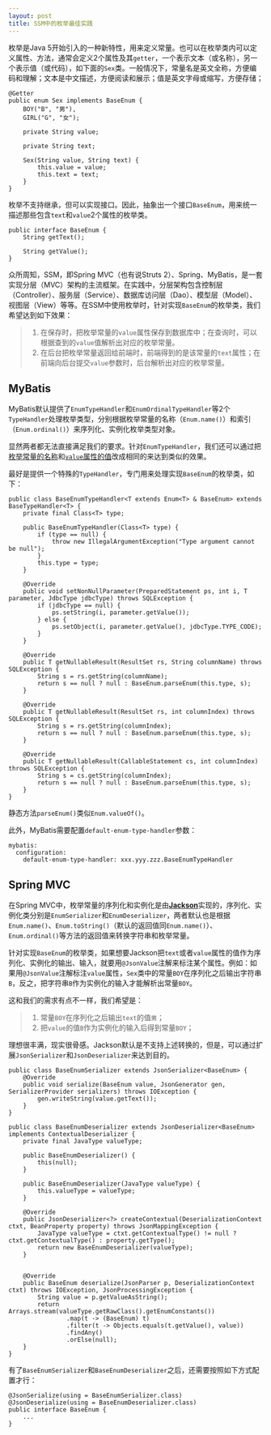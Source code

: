 ```yaml
---
layout: post
title: SSM中的枚举最佳实践
---
```


枚举是Java 5开始引入的一种新特性，用来定义常量。也可以在枚举类内可以定义属性、方法，通常会定义2个属性及其`getter`，一个表示文本（或名称），另一个表示值（或代码），如下面的`Sex`类。一般情况下，常量名是英文全称，方便编码和理解；文本是中文描述，方便阅读和展示；值是英文字母或缩写，方便存储；

```
@Getter
public enum Sex implements BaseEnum {
    BOY("B", "男"),
    GIRL("G", "女");

    private String value;

    private String text;

    Sex(String value, String text) {
        this.value = value;
        this.text = text;
    }
}
```
枚举不支持继承，但可以实现接口。因此，抽象出一个接口`BaseEnum`，用来统一描述那些包含`text`和`value`2个属性的枚举类。
```
public interface BaseEnum {
    String getText();

    String getValue();
}
```

众所周知，SSM，即Spring MVC（也有说Struts 2）、Spring、MyBatis，是一套实现分层（MVC）架构的主流框架。在实践中，分层架构包含控制层（Controller）、服务层（Service）、数据库访问层（Dao）、模型层（Model）、视图层（View）等等。在SSM中使用枚举时，针对实现`BaseEnum`的枚举类，我们希望达到如下效果：

> 1. 在保存时，把枚举常量的`value`属性保存到数据库中；在查询时，可以根据查到的`value`值解析出对应的枚举常量。
> 2. 在后台把枚举常量返回给前端时，前端得到的是该常量的`text`属性；在前端向后台提交`value`参数时，后台解析出对应的枚举常量。

## MyBatis

MyBatis默认提供了`EnumTypeHandler`和`EnumOrdinalTypeHandler`等2个`TypeHandler`处理枚举类型，分别根据枚举常量的名称（`Enum.name()`）和索引（`Enum.ordinal()`）来序列化、实例化枚举类型对象。

显然两者都无法直接满足我们的要求。针对`EnumTypeHandler`，我们还可以通过把<u>枚举常量的名称</u>和<u>`value`属性的值</u>改成相同的来达到类似的效果。

最好是提供一个特殊的`TypeHandler`，专门用来处理实现`BaseEnum`的枚举类，如下：

```
public class BaseEnumTypeHandler<T extends Enum<T> & BaseEnum> extends BaseTypeHandler<T> {
    private final Class<T> type;

    public BaseEnumTypeHandler(Class<T> type) {
        if (type == null) {
            throw new IllegalArgumentException("Type argument cannot be null");
        }
        this.type = type;
    }

    @Override
    public void setNonNullParameter(PreparedStatement ps, int i, T parameter, JdbcType jdbcType) throws SQLException {
        if (jdbcType == null) {
            ps.setString(i, parameter.getValue());
        } else {
            ps.setObject(i, parameter.getValue(), jdbcType.TYPE_CODE);
        }
    }

    @Override
    public T getNullableResult(ResultSet rs, String columnName) throws SQLException {
        String s = rs.getString(columnName);
        return s == null ? null : BaseEnum.parseEnum(this.type, s);
    }

    @Override
    public T getNullableResult(ResultSet rs, int columnIndex) throws SQLException {
        String s = rs.getString(columnIndex);
        return s == null ? null : BaseEnum.parseEnum(this.type, s);
    }

    @Override
    public T getNullableResult(CallableStatement cs, int columnIndex) throws SQLException {
        String s = cs.getString(columnIndex);
        return s == null ? null : BaseEnum.parseEnum(this.type, s);
    }
}
```

静态方法`parseEnum()`类似`Enum.valueOf()`。

此外，MyBatis需要配置`default-enum-type-handler`参数：

```
mybatis:
  configuration:
    default-enum-type-handler: xxx.yyy.zzz.BaseEnumTypeHandler
```

## Spring MVC

在Spring MVC中，枚举常量的序列化和实例化是由[**Jackson**](https://github.com/FasterXML/jackson)实现的，序列化、实例化类分别是`EnumSerializer`和`EnumDeserializer`，两者默认也是根据`Enum.name()`、`Enum.toString()`（默认的返回值同`Enum.name()`）、`Enum.ordinal()`等方法的返回值来转换字符串和枚举常量。

针对实现`BaseEnum`的枚举类，如果想要Jackson把`text`或者`value`属性的值作为序列化、实例化的输出、输入，就要用`@JsonValue`注解来标注某个属性。例如：如果用`@JsonValue`注解标注`value`属性，`Sex`类中的常量`BOY`在序列化之后输出字符串`B`，反之，把字符串`B`作为实例化的输入才能解析出常量`BOY`。

这和我们的需求有点不一样，我们希望是：

> 1. 常量`BOY`在序列化之后输出`text`的值`男`；
> 2. 把`value`的值`B`作为实例化的输入后得到常量`BOY`；

理想很丰满，现实很骨感。Jackson默认是不支持上述转换的，但是，可以通过扩展`JsonSerializer`和`JsonDeserializer`来达到目的。

```
public class BaseEnumSerializer extends JsonSerializer<BaseEnum> {
    @Override
    public void serialize(BaseEnum value, JsonGenerator gen, SerializerProvider serializers) throws IOException {
        gen.writeString(value.getText());
    }
}
```

```
public class BaseEnumDeserializer extends JsonDeserializer<BaseEnum> implements ContextualDeserializer {
    private final JavaType valueType;

    public BaseEnumDeserializer() {
        this(null);
    }

    public BaseEnumDeserializer(JavaType valueType) {
        this.valueType = valueType;
    }

    @Override
    public JsonDeserializer<?> createContextual(DeserializationContext ctxt, BeanProperty property) throws JsonMappingException {
        JavaType valueType = ctxt.getContextualType() != null ? ctxt.getContextualType() : property.getType();
        return new BaseEnumDeserializer(valueType);
    }


    @Override
    public BaseEnum deserialize(JsonParser p, DeserializationContext ctxt) throws IOException, JsonProcessingException {
        String value = p.getValueAsString();
        return Arrays.stream(valueType.getRawClass().getEnumConstants())
                .map(t -> (BaseEnum) t)
                .filter(t -> Objects.equals(t.getValue(), value))
                .findAny()
                .orElse(null);
    }
}
```

有了`BaseEnumSerializer`和`BaseEnumDeserializer`之后，还需要按照如下方式配置才行：

```
@JsonSerialize(using = BaseEnumSerializer.class)
@JsonDeserialize(using = BaseEnumDeserializer.class)
public interface BaseEnum {
    ...
}
```

